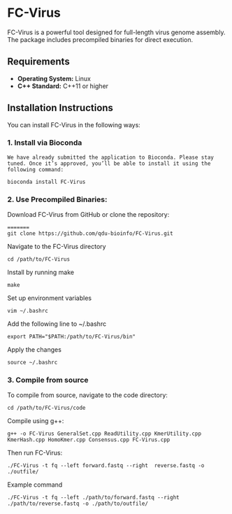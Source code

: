 # FC-Virus

FC-Virus is a powerful tool designed for full-length virus genome assembly. The package includes precompiled binaries for direct execution.

## Requirements

- **Operating System:** Linux
- **C++ Standard:** C++11 or higher

## Installation Instructions

You can install FC-Virus in the following ways:

### 1. Install via Bioconda
```
We have already submitted the application to Bioconda. Please stay tuned. Once it’s approved, you’ll be able to install it using the following command:
```
```
bioconda install FC-Virus
```
### 2. Use Precompiled Binaries:
Download FC-Virus from GitHub or clone the repository:
```
=======
git clone https://github.com/qdu-bioinfo/FC-Virus.git
```
 Navigate to the FC-Virus directory
 ```
cd /path/to/FC-Virus
```
 Install by running make
 ```
make
```
 Set up environment variables
 ```
vim ~/.bashrc
```
 Add the following line to ~/.bashrc
 ```
export PATH="$PATH:/path/to/FC-Virus/bin"
```
 Apply the changes
 ```
source ~/.bashrc
```
### 3. Compile from source
To compile from source, navigate to the code directory:
```
cd /path/to/FC-Virus/code
```
Compile using g++:
```
g++ -o FC-Virus GeneralSet.cpp ReadUtility.cpp KmerUtility.cpp KmerHash.cpp HomoKmer.cpp Consensus.cpp FC-Virus.cpp
```
Then run FC-Virus:
```
./FC-Virus -t fq --left forward.fastq --right  reverse.fastq -o ./outfile/
```

Example command
```
./FC-Virus -t fq --left ./path/to/forward.fastq --right ./path/to/reverse.fastq -o ./path/to/outfile/
```
